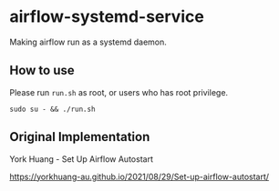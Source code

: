 # airflow-systemd-service

Making airflow run as a systemd daemon.

## How to use

Please run `run.sh` as root, or users who has root privilege.
```shell
sudo su - && ./run.sh
```

## Original Implementation
York Huang - Set Up Airflow Autostart

https://yorkhuang-au.github.io/2021/08/29/Set-up-airflow-autostart/